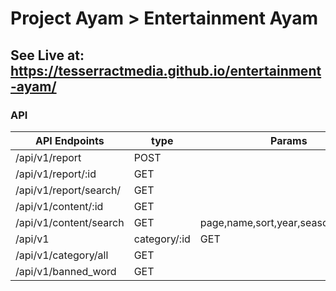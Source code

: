  # Project Ayam > Entertainment Ayam 

## See Live at: https://tesserractmedia.github.io/entertainment-ayam/

### API

| API Endpoints | type | Params | Body
|-|-|-|-|
| /api/v1/report | POST | | |
| /api/v1/report/:id | GET | | |
| /api/v1/report/search/ | GET |  | |
| /api/v1/content/:id | GET | ||
| /api/v1/content/search | GET | page,name,sort,year,season,episode, ||
| /api/v1|category/:id | GET |||
| /api/v1/category/all | GET | |
| /api/v1/banned_word | GET | | |


